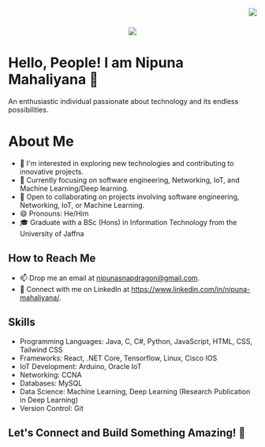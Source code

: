 <img align="right" src="https://visitor-badge.laobi.icu/badge?page_id=salesp07.salesp07" />

<h1 align="center">
    <img src="https://readme-typing-svg.herokuapp.com/?font=Righteous&size=35&center=true&vCenter=true&width=500&height=70&duration=4000&lines=Hi+There!+👋;+I'm+Pedro+Muniz!;" />
</h1>

# Hello, People! I am Nipuna Mahaliyana 👋
An enthusiastic individual passionate about technology and its endless possibilities.

# About Me
- 👀 I'm interested in exploring new technologies and contributing to innovative projects.
- 🌱 Currently focusing on software engineering, Networking, IoT, and Machine Learning/Deep learning.
- 💞️ Open to collaborating on projects involving software engineering, Networking, IoT, or Machine Learning.
- 😄 Pronouns: He/Him
- 🎓 Graduate with a BSc (Hons) in Information Technology from the University of Jaffna

## How to Reach Me
- 📫 Drop me an email at nipunasnapdragon@gmail.com.
- 🔗 Connect with me on LinkedIn at https://www.linkedin.com/in/nipuna-mahaliyana/.

## Skills
- Programming Languages: Java, C, C#, Python, JavaScript, HTML, CSS, Tailwind CSS
- Frameworks: React, .NET Core, Tensorflow, Linux, Cisco IOS
- IoT Development: Arduino, Oracle IoT
- Networking: CCNA
- Databases: MySQL
- Data Science: Machine Learning, Deep Learning (Research Publication in Deep Learning)
- Version Control: Git

## Let's Connect and Build Something Amazing! 🚀
